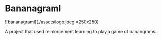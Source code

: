 # Bananagraml

![bananagraml](./assets/logo.jpeg =250x250)

A project that used reinforcement learning to play a game of banangrams.

